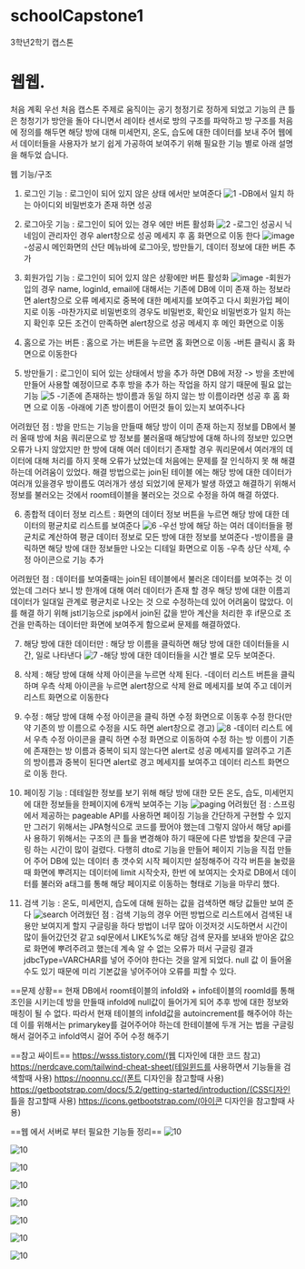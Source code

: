 # schoolCapstone1
3학년2학기 캡스톤

# 웹웹.

처음 계획
우선 처음 캡스톤 주제로 움직이는 공기 청정기로 정하게 되었고
기능의 큰 틀은 청청기가 방안을 돌아 다니면서 레이타 센서로 방의 구조를 파악하고 방 구조를 처음에 정의를 해두면 해당 방에 대해 미세먼지, 온도, 습도에 대한 데이터를 보내 주어
웹에서 데이터들을 사용자가 보기 쉽게 가공하여 보여주기 위해 필요한 기능 별로 아래 설명을 해두었 습니다.

웹 기능/구조
1. 로그인 기능 : 로그인이 되어 있지 않은 상태 에서만 보여준다
![1](https://user-images.githubusercontent.com/93322852/190896120-c04489e6-d536-4f10-8f77-eb22fddb63f9.png)
  -DB에서 일치 하는 아이디외 비밀번호가 존재 하면 성공
  
2. 로그아웃 기능 : 로그인이 되어 있는 경우 에만 버튼 활성화
![2](https://user-images.githubusercontent.com/93322852/190896208-3ade92da-2bb5-4b89-b07b-ed65bf986be7.png)
  -로그인 성공시 닉네임이 관리자인 경우 alert창으로 성공 메세지 후 홈 화면으로 이동 한다
 ![image](https://user-images.githubusercontent.com/93322852/190896254-0bb6904b-71b9-4c04-852e-5f9e2d1a5300.png)
  -성공시 메인화면의 산단 메뉴바에 로그아웃, 방만들기, 데이터 정보에 대한 버튼 추가
  
3. 회원가입 기능 : 로그인이 되어 있지 않은 상황에만 버튼 활성화
![image](https://user-images.githubusercontent.com/93322852/190896293-ebcffba4-0ffe-4124-af86-2baccc680f0f.png)
  -회원가입의 경우 name, loginId, email에 대해서는 기존에 DB에 이미 존재 하는 정보라면 alert창으로 오류 메세지로 중복에 대한 메세지를 보여주고 다시 회원가입 페이지로 이동
  -마찬가지로 비밀번호의 경우도 비밀번호, 확인요 비밀번호가 일치 하는지 확인후 모든 조건이 만족하면 alert창으로 성공 메세지 후  메인 화면으로 이동
  
4. 홈으로 가는 버튼 : 홈으로 가는 버튼을 누르면 홈 화면으로 이동
  -버튼 클릭시 홈 화면으로 이동한다
  
5. 방만들기 : 로그인이 되어 있는 상태에서 방을 추가 하면 DB에 저장 -> 방을 초반에 만들어 사용할 예정이므로 추후 방을 추가 하는 작업을 하지 않기 때문에 필요 앖는 기능
![5](https://user-images.githubusercontent.com/93322852/190896430-e2de08ef-ebd6-4371-a2b8-fefe3d372315.png)
  -기존에 존재하는 방이름과 동일 하지 않는 방 이름이라면 성공 후 홈 화면 으로 이동
  -아래에 기존 방이름이 어떤것 들이 있는지 보여주나다
  
  어려웠던 점 : 방을 만드는 기능을 만들때 해당 방이 이미 존재 하는지 정보를 DB에서 불러 올때 방에 처음 쿼리문으로 방 정보를 불러올때 해당방에 대해 하나의 정보만 있으면 오류가   나지 않았지만 한 방에 대해 여러 데이터기 존재할 경우 쿼리문에서 여러개의 데이터에 대해 처리를 하지 못해 오류가 났었는데 처음에는 문제를 잘 인식하지 못 해 해결하는데 어려움이   있었다. 해결 방법으로는 join된 테이블 에는 해당 방에 대한 데이터가 여러개 있을경우 방이름도 여러개가 생성 되었기에 문제가 발생 하였고 해결하기 위해서 정보를 불러오는 것에서   room테이블을 불러오는 것으로 수정을 하여 해결 하였다.
  
6. 종합적 데이터 정보 리스트 : 화면의 데이터 정보 버튼을 누르면 해당 방에 대한 데이터의 평균치로 리스트를 보여준다
![6](https://user-images.githubusercontent.com/93322852/190896461-5fa459ff-b6cb-40f9-a781-d298c29dacd3.png)
  -우선 방에 해당 하는 여러 데이터들을 평균치로 계산하여 평균 데이터 정보로 모든 방에 대한 정보를 보여준다
  -방이름을 클릭하면 해당 방에 대한 정보들만 나오는 디테일 화면으로 이동
  -우측 상단 삭제, 수정 아이콘으로 기능 추가
  
  어려웠던 점 : 데이터를 보여줄때는 join된 테이블에서 불러온 데이터를 보여주는 것 이었는데 그러다 보니 방 한개에 대해 여러 데이터가 존재 할 경우 해당 방에 대한 이름괴 데이터가   일대일 관계로 평균치로 나오는 것 으로 수정하는데 있어 어려움이 많았다.
  이를 해결 하기 위해 jstl기능으로 jsp에서 join된 값을 받아 계산을 처리한 후 if문으로 조건을 만족하는 데이터만 화면에 보여주게 함으로써 문제를 해결하였다.
  
7. 해당 방에 대한 데이터만  : 해당 방 이름을 클릭하면 해당 방에 대한 데이터들을 시간, 일로 나타낸다
![7](https://user-images.githubusercontent.com/93322852/190896823-82c899f6-515c-4865-b919-a7dcc0377e33.png)
  -해당 방에 대한 데이터들을 시간 별로 모두 보여준다.
8. 삭제 : 해당 방에 대해 삭제 아이콘을 누르면 삭제 된다.
  -데이터 리스트 버튼을 클릭하며 우측 삭제 아이콘을 누르면 alert창으로 삭제 완료 메세지를 보여 주고 데이커 리스트 화면으로 이동한다
  
9. 수정 : 해당 방에 대해 수정 아이콘을 클릭 하면 수정 화면으로 이동후 수정 한다(만약 기존의 방 이름으로 수정을 시도 하면 alert창으로 경고)
![8](https://user-images.githubusercontent.com/93322852/190896895-a9dae8da-bcf7-4b08-8a88-783a6b9a0551.png)
  -데이터 리스트 에서 우측 수정 아이콘을 클릭 하면 수정 화면으로 이동하여 수정 하는 방 이름이 기존에 존재한는 방 이름과 중복이 되지 않는다면 alert로 성공 메세지를 알려주고
  기존의 방이름과 중복이 된다면 alert로 경고 메세지를 보여주고 데이터 리스트 화면으로 이동 한다.
  
10. 페이징 기능 : 데테일한 정보를 보기 위해 해당 방에 대한 모든 온도, 습도, 미세먼지에 대한 정보들을 한페이지에 6개씩 보여주는 기능
  ![paging](https://user-images.githubusercontent.com/93322852/193008842-5e9ba6a9-e4e0-455c-88d2-fe74441bdf75.png)
  어려웠던 점 : 스프링 에서 제공하는 pageable API를 사용하면 페이징 기능을 간단하게 구현할 수 있지만 그러기 위해서는 JPA형식으로 코드를 짰어야 했는데 그렇지 않아서 해당 api를 사   용하기 위해서는 구조의 큰 틀을 변경해야 하기 때문에 다른 방법을 찾은데 구글링 하는 시간이 많이 걸렸다. 
  다행히 dto로 기능을 만들어 페이지 기능을 직접 만들어 주어 DB에 있는 데이터 총 갯수외 시작 페이지만 설정해주어 각각 버튼을 눌렀을때 화면에 뿌려지는 데이터에 limit 시작숫자, 한번   에 보여지는 숫자로 DB에서 데이터를 불러와 a태그를 통해 해당 페이지로 이동하는 형태로 기능을 마무리 했다.
  
11. 검색 기능 : 온도, 미세먼지, 습도에 대해 원하는 값을 검색하면 해당 값들만 보여 준다
  ![search](https://user-images.githubusercontent.com/93322852/193009496-62d1470a-c795-403a-a2b9-711b5401ba6e.png)
  어려웠던 점 : 검색 기능의 경우 어떤 방법으로 리스트에서 검색된 내용만 보여지게 할지 구글링을 하다 방법이 너무 많아 이것저것 시도하면서 시간이 많이 들어갔던것 같고 sql문에서       LIKE%%로 해당 검색 문자를 보내와 받아온 값으로 화면에 뿌려주려고 했는데 계속 알 수 없는 오류가 떠서 구글링 결과 jdbcType=VARCHAR를 넣어 주어야 한다는 것을 알게 되었다. null 값   이 들어올 수도 있기 때문에 미리 기본값을 넣어주어야 오류를 피할 수 있다.

  

  
  
  ==문제 상황==
  현재 DB에서 room테이블의 infoId와 + info테이블의 roomId를 통해 조인을 시키는데 방을 만들때 infoId에 null값이 들어가게 되어 추후 방에 대한 정보와 매칭이 될 수 없다.
  따라서 현재 테이블의 infoId값을 autoincrement를 해주어야 하는데 이를 위해서는 primarykey를 걸어주어야 하는데 한테이블에 두개 거는 법을 구글링 해서 걸어주고 infoId역시 걸어   주어 수정 해주기
  
  
  ==참고 싸이트== 
  https://wsss.tistory.com/(웹 디자인에 대한 코드 참고)
  https://nerdcave.com/tailwind-cheat-sheet(테일윈드를 사용하면서 기능들을 검색할때 사용)
  https://noonnu.cc/(폰트 디자인을 참고할때 사용)
  https://getbootstrap.com/docs/5.2/getting-started/introduction/(CSS디자인 틀을 참고할때 사용)
  https://icons.getbootstrap.com/(아이콘 디자인을 참고할때 사용)
  
  
  ==웹 에서 서버로 부터 필요한 기능들 정리==
![10](https://user-images.githubusercontent.com/93322852/193010267-b80268f0-1e7b-45a6-a061-ea0dfd98ac2b.png)

![10](https://user-images.githubusercontent.com/93322852/193010278-45ecf3f1-bef9-46c7-a876-e299d1299533.png)

![10](https://user-images.githubusercontent.com/93322852/193010298-ce5f9807-28d4-409b-bd65-1598590742c6.png)

![10](https://user-images.githubusercontent.com/93322852/193010366-9de853e9-4cef-4a03-aaca-56836aa55ee0.png)

![10](https://user-images.githubusercontent.com/93322852/193010368-985bb5f4-8303-4dc4-89e8-edaaf85d85cc.png)

![10](https://user-images.githubusercontent.com/93322852/193010378-7c97a12b-3287-47a1-916d-59d232cb19cb.png)

![10](https://user-images.githubusercontent.com/93322852/193010390-ad47b769-94e1-47e7-a9f2-31c10230b896.png)

![10](https://user-images.githubusercontent.com/93322852/193010407-d47b11db-ab27-4b9b-be3f-6809a04fa239.png)

